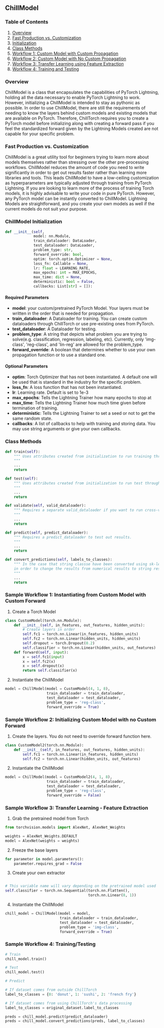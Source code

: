 ## ChillModel

### Table of Contents
1. [Overview](https://github.com/terryhn1/chill_torch/tree/master/chill_model#overview)
2. [Fast Production vs. Customization](https://github.com/terryhn1/chill_torch/tree/master/chill_model#fast-production-vs-customization)
3. [Initialization](https://github.com/terryhn1/chill_torch/tree/master/chill_model#chillmodel-initialization)
4. [Class Methods](https://github.com/terryhn1/chill_torch/tree/master/chill_model#methods)
5. [Workflow 1: Custom Model with Custom Propagation](https://github.com/terryhn1/chill_torch/tree/master/chill_model#sample-workflow-1-instantiating-from-custom-model-with-custom-forward)
6. [Workflow 2: Custom Model with No Custom Propagation](https://github.com/terryhn1/chill_torch/tree/master/chill_model#sample-workflow-2-initializing-custom-model-with-no-custom-forward)
7. [Workflow 3: Transfer Learning using Feature Extraction](https://github.com/terryhn1/chill_torch/tree/master/chill_model#sample-workflow-3-transfer-learning---feature-extraction)
8. [Workflow 4: Training and Testing](https://github.com/terryhn1/chill_torch/tree/master/chill_model#sample-workflow-4-trainingtesting)

### Overview
ChillModel is a class that encapsulates the capabilities of PyTorch Lightning,
holding all the data necessary to enable PyTorch Lightning to work. However, initializing
a ChillModel is intended to stay as pythonic as possible. In order to use ChillModel,
there are still the requirements of needing to know the layers behind custom models and
existing models that are available on PyTorch. Therefore, ChillTorch requires you
to create a PyTorch model before initializing along with creating a forward pass if
you feel the standardized forward given by the Lightning Models created are not
capable for your specific problem.

### Fast Production vs. Customization
ChillModel is a great utility tool for beginners trying to learn more about models themselves
rather than stressing over the other pre-processing workflows. ChillModel reduces the amount
of code you need to write significantly in order to get out results faster rather than
learning more libraries and tools. This leads ChillModel to have a low-ceiling customization as hyperparameters
are typically adjusted through training from PyTorch Lightning. If you are looking to learn more of the process
of training Torch models, it is highly advisable to write your code in pure PyTorch. However, any PyTorch
model can be instantly converted to ChillModel. Lightning Models are straightforward, and you create your
own models as well if the current models do not suit your purpose.

### ChillModel Initialization
```python
def __init__(self,
             model: nn.Module,
             train_dataloader: DataLoader,
             test_dataloader: DataLoader,
             problem_type: str,
             forward_override: bool,
             optim: torch.optim.Optimizer = None,
             loss_fn: Callable = None,
             lr: float = LEARNING_RATE,
             max_epochs: int = MAX_EPOCHS,
             max_time: dict = None,
             deterministic: bool = False,
             callbacks: List[str] = []):
```

#### Required Parameters
* **model**: your custom/pretrained PyTorch Model. Your layers must be written in the order that is needed for propagation.
* **train_dataloader**: A Dataloader for training. You can create custom dataloaders through ChillTorch or use pre-existing ones from PyTorch.
* **test_dataloader**: A Dataloader for testing.
* **problem_type**: A string that depicts what problem you are trying to solve(e.g. classification, regression, labeling, etc). Currently, only 'img-class', 'reg-class', and 'lin-reg' are allowed for the problem_type.
* **forward_override**: A boolean that determines whether to use your own propagation function or to use a standard one.

#### Optional Parameters
* **optim**: Torch Optimizer that has not been instantiated. A default one will be used that is standard in the industry for the specific problem.
* **loss_fn**: A loss function that has not been instantiated. 
* **lr**: Learning rate. Default is set to 1e-3
* **max_epochs**: Tells the Lightning Trainer how many epochs to stop at
* **max_time**: Tells the Lightning Trainer how much time given before termination of training.
* **deterministic**: Tells the Lightning Trainer to set a seed or not to get the same random state.
* **callbacks**: A list of callbacks to help with training and storing data. You may use string arguments or give your own callbacks.

### Class Methods
```python
def train(self):
    """ Uses attributes created from initialization to run training through Lightning Trainer 
    """
    ...
    return

def test(self):
    """ Uses attributes created from initialization to run test through Lightning Trainer
    """
    ...
    return

def validate(self, valid_dataloader):
    """ Requires a separate valid_dataloader if you want to run cross-validation separately from Lightning procedures.
    """
    ...
    return

def predict(self, predict_dataloader):
    """ Requires a predict_dataloader to test out results.
    """
    ...
    return

def convert_predictions(self, labels_to_classes):
    """ In the case that string classse have been converted using sk-learn's Label Encoder, a dictionary can be sent
    in order to change the results from numerical results to string results.
    """
    ...
    return
```

### Sample Workflow 1: Instantiating from Custom Model with Custom Forward
1. Create a Torch Model
```python
class CustomModel(torch.nn.Module):
    def __init__(self, in_features, out_features, hidden_units):
        # Create layers in order
        self.fc1 = torch.nn.Linear(in_features, hidden_units)
        self.fc2 = torch.nn.Linear(hidden_units, hidden_units)
        self.dropout = torch.Dropout(0.2)
        self.classifier = torch.nn.Linear(hidden_units, out_features)
    def forward(self, input):
        x = self.fc1(input)
        x = self.fc2(x)
        x = self.dropout(x)
        return self.classifier(x)        
```
2. Instantiate the ChillModel
```python
model = ChillModel(model = CustomModel(4, 1, 8),
                   train_dataloader = train_dataloader,
                   test_dataloader = test_dataloader,
                   problem_type = 'reg-class',
                   forward_override = True)
```

### Sample Workflow 2: Initializing Custom Model with no Custom Forward
1. Create the layers. You do not need to override forward function here.
```python
class CustomModel2(torch.nn.Module):
    def __init__(self, in_features, out_features, hidden_units):
        self.fc1 = torch.nn.Linear(in_features, hidden_units)
        self.fc2 = torch.nn.Linear(hidden_units, out_features)
```
2. Instantiate the ChillModel
```python
model = ChillModel(model = CustomModel2(4, 1, 8),
                   train_dataloader = train_dataloader,
                   test_dataloader = test_dataloader,
                   problem_type = 'reg-class',
                   forward_override = False)
```

### Sample Workflow 3: Transfer Learning - Feature Extraction
1. Grab the pretrained model from Torch
```python
from torchvision.models import AlexNet, AlexNet_Weights

weights = AlexNet_Weights.DEFAULT
model = AlexNet(weights = weights)
```
2. Freeze the base layers
```python
for parameter in model.parameters():
    parameter.requires_grad = False
```
3. Create your own extractor
```python

# This variable name will vary depending on the pretrained model used
self.classifier = torch.nn.Sequential(torch.nn.Flatten(),
                                      torch.nn.Linear(8, 1))
```

4. Instantiate the ChillModel
```python
chill_model = ChillModel(model = model,
                         train_dataloader = train_dataloader,
                         test_dataloader = test_dataloader,
                         problem_type = 'img-class',
                         forward_override = True)
```

### Sample Workflow 4: Training/Testing
```python
# Train
chill_model.train()

# Test
chill_model.test()

# Predict

# If dataset comes from outside ChillTorch
label_to_classes = {0: 'donut', 1: 'sushi', 2: 'french fry'}

# If dataset comes from using ChillTorch's data processing
label_to_classes = original_dataset.label_to_classes

preds = chill_model.predict(predict_dataloader)
preds = chill_model.convert_predictions(preds, label_to_classes)
```